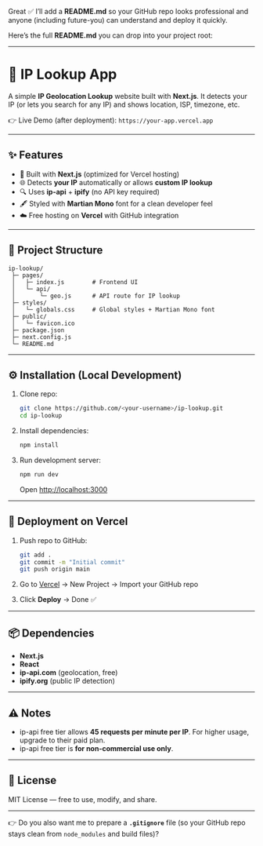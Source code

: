 Great ✅ I’ll add a **README.md** so your GitHub repo looks professional and anyone (including future-you) can understand and deploy it quickly.

Here’s the full **README.md** you can drop into your project root:

---

# 📡 IP Lookup App

A simple **IP Geolocation Lookup** website built with **Next.js**.
It detects your IP (or lets you search for any IP) and shows location, ISP, timezone, etc.

👉 Live Demo (after deployment): `https://your-app.vercel.app`

---

## ✨ Features

* 🚀 Built with **Next.js** (optimized for Vercel hosting)
* 🌐 Detects **your IP** automatically or allows **custom IP lookup**
* 🔍 Uses **ip-api** + **ipify** (no API key required)
* 🖋️ Styled with **Martian Mono** font for a clean developer feel
* ☁️ Free hosting on **Vercel** with GitHub integration

---

## 📂 Project Structure

```
ip-lookup/
 ├─ pages/
 │   ├─ index.js        # Frontend UI
 │   └─ api/
 │       └─ geo.js      # API route for IP lookup
 ├─ styles/
 │   └─ globals.css     # Global styles + Martian Mono font
 ├─ public/
 │   └─ favicon.ico
 ├─ package.json
 ├─ next.config.js
 └─ README.md
```

---

## ⚙️ Installation (Local Development)

1. Clone repo:

   ```bash
   git clone https://github.com/<your-username>/ip-lookup.git
   cd ip-lookup
   ```

2. Install dependencies:

   ```bash
   npm install
   ```

3. Run development server:

   ```bash
   npm run dev
   ```

   Open [http://localhost:3000](http://localhost:3000)

---

## 🚀 Deployment on Vercel

1. Push repo to GitHub:

   ```bash
   git add .
   git commit -m "Initial commit"
   git push origin main
   ```

2. Go to [Vercel](https://vercel.com) → New Project → Import your GitHub repo

3. Click **Deploy** → Done ✅

---

## 📦 Dependencies

* **Next.js**
* **React**
* **ip-api.com** (geolocation, free)
* **ipify.org** (public IP detection)

---

## ⚠️ Notes

* ip-api free tier allows **45 requests per minute per IP**. For higher usage, upgrade to their paid plan.
* ip-api free tier is **for non-commercial use only**.

---

## 📝 License

MIT License — free to use, modify, and share.

---

👉 Do you also want me to prepare a **`.gitignore`** file (so your GitHub repo stays clean from `node_modules` and build files)?

